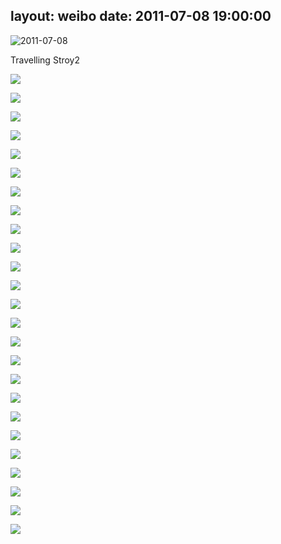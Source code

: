 layout: weibo
date: 2011-07-08 19:00:00
---
<meta name="referrer" content="no-referrer" />

<img src="/images/favicon.ico" style="float: left;"/> 2011-07-08

Travelling Stroy2

![](https://pt-starimg.didistatic.com/static/starimg/img/DJxgr6EAzY1626789632699.jpg)

![](https://pt-starimg.didistatic.com/static/starimg/img/0SvVpr7DFc1626782535166.jpg)

![](https://pt-starimg.didistatic.com/static/starimg/img/lUxWojuRAU1626789628427.jpg)

![](https://pt-starimg.didistatic.com/static/starimg/img/PcNinY4ehG1626789630573.jpg)

![](https://pt-starimg.didistatic.com/static/starimg/img/5dn5iak1XS1626782523837.jpg)

![](https://pt-starimg.didistatic.com/static/starimg/img/QtA7T9XaDb1626789632036.jpg)

![](https://pt-starimg.didistatic.com/static/starimg/img/AT2IASfbsg1626782549130.jpg)

![](https://pt-starimg.didistatic.com/static/starimg/img/4iBCVUUX911626782545021.jpg)

![](https://pt-starimg.didistatic.com/static/starimg/img/ma7Qy1Euxp1626789633632.jpg)

![](https://pt-starimg.didistatic.com/static/starimg/img/YpEvKZLK0e1626782538010.jpg)

![](https://pt-starimg.didistatic.com/static/starimg/img/0cXyHq57BG1626782525829.jpg)

![](https://pt-starimg.didistatic.com/static/starimg/img/p5aapAZJyI1626782531776.jpg)

![](https://pt-starimg.didistatic.com/static/starimg/img/beAWcIR3oO1626782537018.jpg)

![](https://pt-starimg.didistatic.com/static/starimg/img/LuviABMj0w1626782539326.jpg)

![](https://pt-starimg.didistatic.com/static/starimg/img/Zt8iRFDFNw1626782519519.jpg)

![](https://pt-starimg.didistatic.com/static/starimg/img/aUVZbOsXo01626782520686.jpg)

![](https://pt-starimg.didistatic.com/static/starimg/img/w5QTYmFjAo1626789634052.jpg)

![](https://pt-starimg.didistatic.com/static/starimg/img/ruQz2GXDby1626789634351.jpg)

![](https://pt-starimg.didistatic.com/static/starimg/img/3uyKaqqtUP1626782546094.jpg)

![](https://pt-starimg.didistatic.com/static/starimg/img/2BETUoEIpk1626782528263.jpg)

![](https://pt-starimg.didistatic.com/static/starimg/img/V2Gj1FtyIG1626782526714.jpg)

![](https://pt-starimg.didistatic.com/static/starimg/img/ijlviDPjmL1626782524687.jpg)

![](https://pt-starimg.didistatic.com/static/starimg/img/kKEB19g4lf1626789629019.jpg)

![](https://pt-starimg.didistatic.com/static/starimg/img/RHBQbtY1MJ1626782539871.jpg)

![](https://pt-starimg.didistatic.com/static/starimg/img/4qKpSJouMt1626782545592.jpg)
